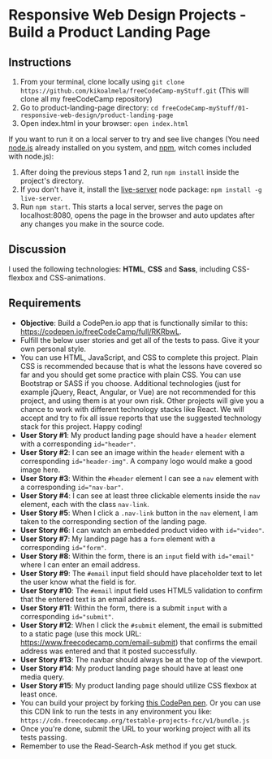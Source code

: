 # Responsive Web Design Projects - Build a Product Landing Page

## Instructions
1. From your terminal, clone locally using `git clone https://github.com/kikoalmela/freeCodeCamp-myStuff.git` (This will clone all my freeCodeCamp repository)
2. Go to product-landing-page directory: `cd freeCodeCamp-myStuff/01-responsive-web-design/product-landing-page`
3. Open index.html in your browser: `open index.html`

If you want to run it on a local server to try and see live changes (You need [node.js](https://nodejs.org/en/) already installed on you system, and [npm](https://www.npmjs.com/), witch comes included with node.js):

1. After doing the previous steps 1 and 2, run `npm install` inside the project's directory.
2. If you don't have it, install the [live-server](https://github.com/tapio/live-server) node package: `npm install -g live-server`.
3. Run `npm start`. This starts a local server, serves the page on localhost:8080, opens the page in the browser and auto updates after any changes you make in the source code.

## Discussion
I used the following technologies: **HTML**, **CSS** and **Sass**, including CSS-flexbox and CSS-animations.

## Requirements
- **Objective**: Build a CodePen.io app that is functionally similar to this: https://codepen.io/freeCodeCamp/full/RKRbwL.
- Fulfill the below user stories and get all of the tests to pass. Give it your own personal style.
- You can use HTML, JavaScript, and CSS to complete this project. Plain CSS is recommended because that is what the lessons have covered so far and you should get some practice with plain CSS. You can use Bootstrap or SASS if you choose. Additional technologies (just for example jQuery, React, Angular, or Vue) are not recommended for this project, and using them is at your own risk. Other projects will give you a chance to work with different technology stacks like React. We will accept and try to fix all issue reports that use the suggested technology stack for this project. Happy coding!
- **User Story #1**: My product landing page should have a `header` element with a corresponding `id="header"`.
- **User Story #2**: I can see an image within the `header` element with a corresponding `id="header-img"`. A company logo would make a good image here.
- **User Story #3**: Within the `#header` element I can see a `nav` element with a corresponding `id="nav-bar"`.
- **User Story #4**: I can see at least three clickable elements inside the `nav` element, each with the class `nav-link`.
- **User Story #5**: When I click a `.nav-link` button in the `nav` element, I am taken to the corresponding section of the landing page.
- **User Story #6**: I can watch an embedded product video with `id="video"`.
- **User Story #7**: My landing page has a `form` element with a corresponding `id="form"`.
- **User Story #8**: Within the form, there is an `input` field with `id="email"` where I can enter an email address.
- **User Story #9**: The `#email` input field should have placeholder text to let the user know what the field is for.
- **User Story #10**: The `#email` input field uses HTML5 validation to confirm that the entered text is an email address.
- **User Story #11**: Within the form, there is a submit `input` with a corresponding `id="submit"`.
- **User Story #12**: When I click the `#submit` element, the email is submitted to a static page (use this mock URL: https://www.freecodecamp.com/email-submit) that confirms the email address was entered and that it posted successfully.
- **User Story #13**: The navbar should always be at the top of the viewport.
- **User Story #14**: My product landing page should have at least one media query.
- **User Story #15**: My product landing page should utilize CSS flexbox at least once.
- You can build your project by forking [this CodePen pen](http://codepen.io/freeCodeCamp/full/MJjpwO). Or you can use this CDN link to run the tests in any environment you like: `https://cdn.freecodecamp.org/testable-projects-fcc/v1/bundle.js`
- Once you're done, submit the URL to your working project with all its tests passing.
- Remember to use the Read-Search-Ask method if you get stuck.